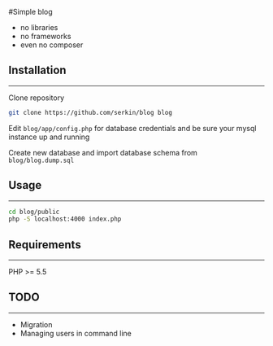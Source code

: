 #Simple blog


- no libraries
- no frameworks
- even no composer


## Installation
---

Clone repository

``` bash
git clone https://github.com/serkin/blog blog
```

Edit `blog/app/config.php` for database credentials and be sure your mysql instance up and running

Create new database and import database schema from `blog/blog.dump.sql`


## Usage
---

``` bash
cd blog/public
php -S localhost:4000 index.php
```

## Requirements
---

PHP >= 5.5

## TODO
---

- Migration
- Managing users in command line
